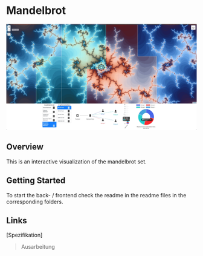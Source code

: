 # Mandelbrot

![Screenshot of working interface](images/ui.jpg)

## Overview

This is an interactive visualization of the mandelbrot set.

## Getting Started

To start the back- / frontend check the readme in the readme files in the corresponding folders.

## Links

[Spezifikation]

> Ausarbeitung